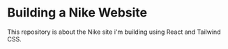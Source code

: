 # Building a Nike Website

This repository is about the Nike site i'm building using React and Tailwind CSS.
